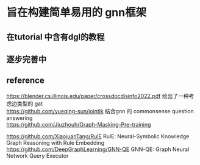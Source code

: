 # 旨在构建简单易用的 gnn框架

## 在tutorial 中含有dgl的教程

## 逐步完善中


## reference
https://blender.cs.illinois.edu/paper/crossdocdisinfo2022.pdf 给出了一种考虑边类型的 gat   
https://github.com/yueqing-sun/jointlk 结合gnn 的 commonsense question answering   
https://github.com/Jiuzhouh/Graph-Masking-Pre-training 

https://github.com/XiaojuanTang/RulE    RulE: Neural-Symbolic Knowledge Graph Reasoning with Rule Embedding   
https://github.com/DeepGraphLearning/GNN-QE    GNN-QE: Graph Neural Network Query Executor
